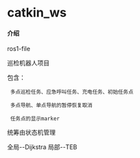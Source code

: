 # catkin_ws

#### 介绍
ros1-file

巡检机器人项目

包含：

     多点巡检任务、应急呼叫任务、充电任务、初始任务点

     多点导航、单点导航的暂停恢复取消

     任务点的显示marker

统筹由状态机管理

全局--Dijkstra
局部--TEB


